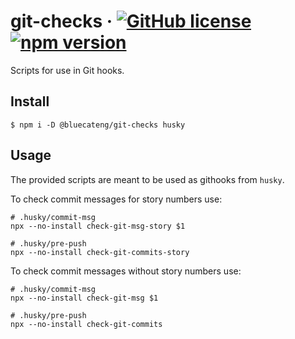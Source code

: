 # git-checks &middot; [![GitHub license](https://img.shields.io/badge/license-ISC-blue.svg)](https://github.com/bluecatengineering/git-checks/blob/master/LICENSE) [![npm version](https://img.shields.io/npm/v/@bluecateng/git-checks.svg?style=flat)](https://www.npmjs.com/package/@bluecateng/git-checks)

Scripts for use in Git hooks.

## Install

```
$ npm i -D @bluecateng/git-checks husky
```

## Usage

The provided scripts are meant to be used as githooks from `husky`.

To check commit messages for story numbers use:

```shell
# .husky/commit-msg
npx --no-install check-git-msg-story $1
```

```shell
# .husky/pre-push
npx --no-install check-git-commits-story
```

To check commit messages without story numbers use:

```shell
# .husky/commit-msg
npx --no-install check-git-msg $1
```

```shell
# .husky/pre-push
npx --no-install check-git-commits
```
